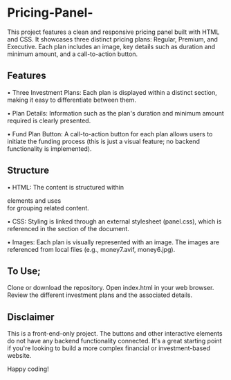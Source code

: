# Pricing-Panel-
This project features a clean and responsive pricing panel built with HTML and CSS. It showcases three distinct pricing plans: Regular, Premium, and Executive. Each plan includes an image, key details such as duration and minimum amount, and a call-to-action button.

## Features
• Three Investment Plans: Each plan is displayed within a distinct section, making it easy to differentiate between them.

• Plan Details: Information such as the plan's duration and minimum amount required is clearly presented.

• Fund Plan Button: A call-to-action button for each plan allows users to initiate the funding process (this is just a visual feature; no backend functionality is implemented).

## Structure
• HTML: The content is structured within <div> elements and uses <section> for grouping related content.

• CSS: Styling is linked through an external stylesheet (panel.css), which is referenced in the <head> section of the document.

• Images: Each plan is visually represented with an image. The images are referenced from local files (e.g., money7.avif, money6.jpg).

## To Use;
Clone or download the repository.
Open index.html in your web browser.
Review the different investment plans and the associated details.

## Disclaimer
This is a front-end-only project. The buttons and other interactive elements do not have any backend functionality connected. It's a great starting point if you're looking to build a more complex financial or investment-based website.

Happy coding!
